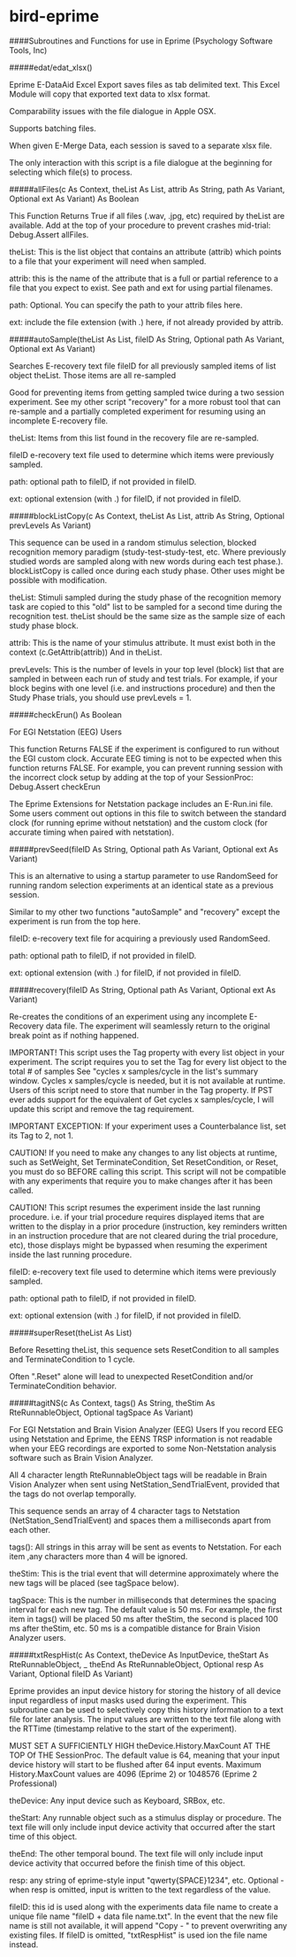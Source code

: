 bird-eprime
===========

####Subroutines and Functions for use in Eprime (Psychology Software Tools, Inc)



#####edat/edat_xlsx()

Eprime E-DataAid Excel Export saves files as tab delimited text. This Excel Module will copy that exported text data to xlsx format.

Comparability issues with the file dialogue in Apple OSX.

Supports batching files.

When given E-Merge Data, each session is saved to a separate xlsx file.

The only interaction with this script is a file dialogue at the beginning for selecting which file(s) to process.

#####allFiles(c As Context, theList As List, attrib As String, path As Variant, Optional ext As Variant) As Boolean

This Function Returns True if all files (.wav, .jpg, etc) required by theList are available. Add at the top of your procedure to prevent crashes mid-trial: Debug.Assert allFiles.

theList: This is the list object that contains an attribute (attrib) which points to a file that your experiment will need when sampled.

attrib: this is the name of the attribute that is a full or partial reference to a file that you expect to exist. See path and ext for using partial filenames.

path: Optional. You can specify the path to your attrib files here.

ext: include the file extension (with .) here, if not already provided by attrib.

#####autoSample(theList As List, fileID As String, Optional path As Variant, Optional ext As Variant)

Searches E-recovery text file fileID for all previously sampled items of list object theList. Those items are all re-sampled

Good for preventing items from getting sampled twice during a two session experiment. See my other script "recovery" for a more robust tool that can re-sample and a partially completed experiment for resuming using an incomplete E-recovery file.

theList: Items from this list found in the recovery file are re-sampled.

fileID e-recovery text file used to determine which items were previously sampled.

path: optional path to fileID, if not provided in fileID.

ext: optional extension (with .) for fileID, if not provided in fileID.

#####blockListCopy(c As Context, theList As List, attrib As String, Optional prevLevels As Variant)

This sequence can be used in a random stimulus selection, blocked recognition memory paradigm (study-test-study-test, etc. Where previously studied words are sampled along with new words during each test phase.). blockListCopy is called once during each study phase. Other uses might be possible with modification.

theList: Stimuli sampled during the study phase of the recognition memory task are copied to this "old" list to be sampled for a second time during the recognition test. theList should be the same size as the sample size of each study phase block.

attrib: This is the name of your stimulus attribute. It must exist both in the context (c.GetAttrib(attrib)) And in theList.

prevLevels: This is the number of levels in your top level (block) list that are sampled in between each run of study and test trials. For example, if your block begins with one level (i.e. and instructions procedure) and then the Study Phase trials, you should use prevLevels = 1.

#####checkErun() As Boolean

For EGI Netstation (EEG) Users

This function Returns FALSE if the experiment is configured to run without the EGI custom clock. Accurate EEG timing is not to be expected when this function returns FALSE. For example, you can prevent running session with the incorrect clock setup by adding at the top of your SessionProc: Debug.Assert checkErun

The Eprime Extensions for Netstation package includes an E-Run.ini file. Some users comment out options in this file to switch between the standard clock (for running eprime without netstation) and the custom clock (for accurate timing when paired with netstation).

#####prevSeed(fileID As String, Optional path As Variant, Optional ext As Variant)

This is an alternative to using a startup parameter to use RandomSeed for running random selection experiments at an identical state as a previous session.

Similar to my other two functions "autoSample" and "recovery" except the experiment is run from the top here.

fileID: e-recovery text file for acquiring a previously used RandomSeed.

path: optional path to fileID, if not provided in fileID.

ext: optional extension (with .) for fileID, if not provided in fileID.

#####recovery(fileID As String, Optional path As Variant, Optional ext As Variant)

Re-creates the conditions of an experiment using any incomplete E-Recovery data file. The experiment will seamlessly return to the original break point as if nothing happened.

IMPORTANT! This script uses the Tag property with every list object in your experiment. The script requires you to set the Tag for every list object to the total # of samples See "cycles x samples/cycle in the list's summary window. Cycles x samples/cycle is needed, but it is not available at runtime. Users of this script need to store that number in the Tag property. If PST ever adds support for the equivalent of Get cycles x samples/cycle, I will update this script and remove the tag requirement.

IMPORTANT EXCEPTION: If your experiment uses a Counterbalance list, set its Tag to 2, not 1.

CAUTION! If you need to make any changes to any list objects at runtime, such as SetWeight, Set TerminateCondition, Set ResetCondition, or Reset, you must do so BEFORE calling this script. This script will not be compatible with any experiments that require you to make changes after it has been called.

CAUTION! This script resumes the experiment inside the last running procedure. i.e. if your trial procedure requires displayed items that are written to the display in a prior procedure (instruction, key reminders written in an instruction procedure that are not cleared during the trial procedure, etc), those displays might be bypassed when resuming the experiment inside the last running procedure.

fileID: e-recovery text file used to determine which items were previously sampled.

path: optional path to fileID, if not provided in fileID.

ext: optional extension (with .) for fileID, if not provided in fileID.

#####superReset(theList As List)

Before Resetting theList, this sequence sets ResetCondition to all samples and TerminateCondition to 1 cycle.

Often ".Reset" alone will lead to unexpected ResetCondition and/or TerminateCondition behavior.

#####tagitNS(c As Context, tags() As String, theStim As RteRunnableObject, Optional tagSpace As Variant)

For EGI Netstation and Brain Vision Analyzer (EEG) Users If you record EEG using Netstation and Eprime, the EENS TRSP information is not readable when your EEG recordings are exported to some Non-Netstation analysis software such as Brain Vision Analyzer.

All 4 character length RteRunnableObject tags will be readable in Brain Vision Analyzer when sent using NetStation_SendTrialEvent, provided that the tags do not overlap temporally.

This sequence sends an array of 4 character tags to Netstation (NetStation_SendTrialEvent) and spaces them a milliseconds apart from each other.

tags(): All strings in this array will be sent as events to Netstation. For each item ,any characters more than 4 will be ignored.

theStim: This is the trial event that will determine approximately where the new tags will be placed (see tagSpace below).

tagSpace: This is the number in milliseconds that determines the spacing interval for each new tag. The default value is 50 ms. For example, the first item in tags() will be placed 50 ms after theStim, the second is placed 100 ms after theStim, etc. 50 ms is a compatible distance for Brain Vision Analyzer users.

#####txtRespHist(c As Context, theDevice As InputDevice, theStart As RteRunnableObject, _ theEnd As RteRunnableObject, Optional resp As Variant, Optional fileID As Variant)

Eprime provides an input device history for storing the history of all device input regardless of input masks used during the experiment. This subroutine can be used to selectively copy this history information to a text file for later analysis. The input values are written to the text file along with the RTTime (timestamp relative to the start of the experiment).

MUST SET A SUFFICIENTLY HIGH theDevice.History.MaxCount AT THE TOP Of THE SessionProc. The default value is 64, meaning that your input device history will start to be flushed after 64 input events. Maximum History.MaxCount values are 4096 (Eprime 2) or 1048576 (Eprime 2 Professional)

theDevice: Any input device such as Keyboard, SRBox, etc.

theStart: Any runnable object such as a stimulus display or procedure. The text file will only include input device activity that occurred after the start time of this object.

theEnd: The other temporal bound. The text file will only include input device activity that occurred before the finish time of this object.

resp: any string of eprime-style input "qwerty{SPACE}1234", etc. Optional - when resp is omitted, input is written to the text regardless of the value.

fileID: this id is used along with the experiments data file name to create a unique file name "fileID + data file name.txt". In the event that the new file name is still not available, it will append "Copy - " to prevent overwriting any existing files. If fileID is omitted, "txtRespHist" is used ion the file name instead.
